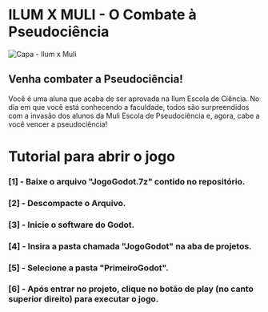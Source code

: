 # ILUM X MULI - O Combate à Pseudociência
![Capa - Ilum x Muli](https://user-images.githubusercontent.com/107067724/229304824-15854c0f-83c8-4bfd-9d7e-ac0cb4ae887a.png)

## Venha combater a Pseudociência!
Você é uma aluna que acaba de ser aprovada na Ilum Escola de Ciência. No dia em que você está conhecendo a faculdade, todos são surpreendidos com a invasão dos alunos da Muli Escola de Pseudociência e, agora, cabe a você vencer a pseudociência! 

# Tutorial para abrir o jogo
### [1] - Baixe o arquivo "JogoGodot.7z" contido no repositório.
### [2] - Descompacte o Arquivo.
### [3] - Inicie o software do Godot.
### [4] - Insira a pasta chamada "JogoGodot" na aba de projetos.
### [5] - Selecione a pasta "PrimeiroGodot".
### [6] - Após entrar no projeto, clique no botão de play (no canto superior direito) para executar o jogo.
